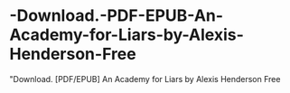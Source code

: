 # -Download.-PDF-EPUB-An-Academy-for-Liars-by-Alexis-Henderson-Free
"Download. [PDF/EPUB] An Academy for Liars by Alexis Henderson Free
